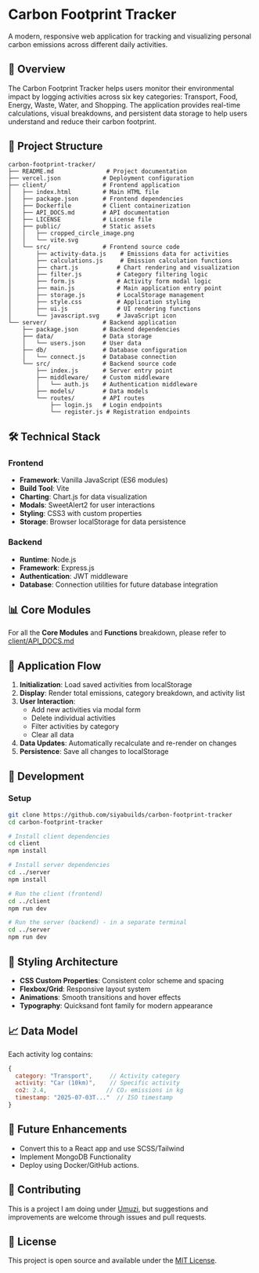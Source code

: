 # Carbon Footprint Tracker

A modern, responsive web application for tracking and visualizing personal carbon emissions across different daily activities.

## 🌱 Overview

The Carbon Footprint Tracker helps users monitor their environmental impact by logging activities across six key categories: Transport, Food, Energy, Waste, Water, and Shopping. The application provides real-time calculations, visual breakdowns, and persistent data storage to help users understand and reduce their carbon footprint.

## 📁 Project Structure

```
carbon-footprint-tracker/
├── README.md               # Project documentation
├── vercel.json            # Deployment configuration
├── client/                # Frontend application
│   ├── index.html         # Main HTML file
│   ├── package.json       # Frontend dependencies
│   ├── Dockerfile         # Client containerization
│   ├── API_DOCS.md        # API documentation
│   ├── LICENSE            # License file
│   ├── public/            # Static assets
│   │   ├── cropped_circle_image.png
│   │   └── vite.svg
│   └── src/               # Frontend source code
│       ├── activity-data.js    # Emissions data for activities
│       ├── calculations.js     # Emission calculation functions
│       ├── chart.js           # Chart rendering and visualization
│       ├── filter.js          # Category filtering logic
│       ├── form.js            # Activity form modal logic
│       ├── main.js            # Main application entry point
│       ├── storage.js         # LocalStorage management
│       ├── style.css          # Application styling
│       ├── ui.js              # UI rendering functions
│       └── javascript.svg     # JavaScript icon
└── server/                # Backend application
    ├── package.json       # Backend dependencies
    ├── data/              # Data storage
    │   └── users.json     # User data
    ├── db/                # Database configuration
    │   └── connect.js     # Database connection
    └── src/               # Backend source code
        ├── index.js       # Server entry point
        ├── middleware/    # Custom middleware
        │   └── auth.js    # Authentication middleware
        ├── models/        # Data models
        └── routes/        # API routes
            ├── login.js   # Login endpoints
            └── register.js # Registration endpoints
```

## 🛠️ Technical Stack

### Frontend
- **Framework**: Vanilla JavaScript (ES6 modules)
- **Build Tool**: Vite
- **Charting**: Chart.js for data visualization
- **Modals**: SweetAlert2 for user interactions
- **Styling**: CSS3 with custom properties
- **Storage**: Browser localStorage for data persistence

### Backend
- **Runtime**: Node.js
- **Framework**: Express.js
- **Authentication**: JWT middleware
- **Database**: Connection utilities for future database integration

## 📊 Core Modules

For all the **Core Modules** and **Functions** breakdown, please refer to [client/API_DOCS.md](client/API_DOCS.md)

## 🎯 Application Flow

1. **Initialization**: Load saved activities from localStorage
2. **Display**: Render total emissions, category breakdown, and activity list
3. **User Interaction**:
   - Add new activities via modal form
   - Delete individual activities
   - Filter activities by category
   - Clear all data
4. **Data Updates**: Automatically recalculate and re-render on changes
5. **Persistence**: Save all changes to localStorage

## 🔧 Development

### Setup

```bash
git clone https://github.com/siyabuilds/carbon-footprint-tracker
cd carbon-footprint-tracker

# Install client dependencies
cd client
npm install

# Install server dependencies
cd ../server
npm install

# Run the client (frontend)
cd ../client
npm run dev

# Run the server (backend) - in a separate terminal
cd ../server
npm run dev
```

## 🎨 Styling Architecture

- **CSS Custom Properties**: Consistent color scheme and spacing
- **Flexbox/Grid**: Responsive layout system
- **Animations**: Smooth transitions and hover effects
- **Typography**: Quicksand font family for modern appearance

## 📈 Data Model

Each activity log contains:

```javascript
{
  category: "Transport",     // Activity category
  activity: "Car (10km)",    // Specific activity
  co2: 2.4,                 // CO₂ emissions in kg
  timestamp: "2025-07-03T..."  // ISO timestamp
}
```

## 🌟 Future Enhancements

- Convert this to a React app and use SCSS/Tailwind
- Implement MongoDB Functionality
- Deploy using Docker/GitHub actions.

## 🤝 Contributing

This is a project I am doing under [Umuzi](https://github.com/Umuzi-org), but suggestions and improvements are welcome through issues and pull requests.

## 📄 License

This project is open source and available under the [MIT License](LICENSE).
